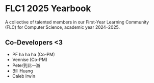 # FLC1 2025 Yearbook

A collective of talented members in our First-Year Learning Community (FLC) for Computer Science, academic year 2024–2025.

## Co-Developers <3
- PF ha ha ha (Co-PM)
- Vennise (Co-PM)
- Peter到此一游
- Bill Huang
- Caleb Irwin

